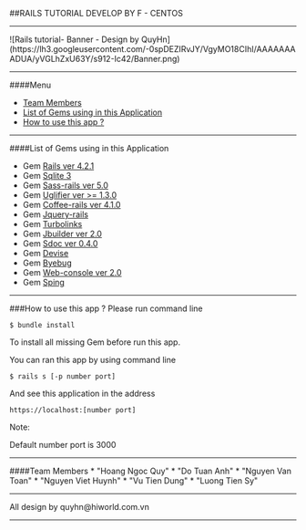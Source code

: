##RAILS TUTORIAL DEVELOP BY F - CENTOS
<hr />
![Rails tutorial- Banner - Design by QuyHn](https://lh3.googleusercontent.com/-0spDEZIRvJY/VgyMO18CIhI/AAAAAAAADUA/yVGLhZxU63Y/s912-Ic42/Banner.png)
<hr />
####Menu

* [Team Members](#team-members)
* [List of Gems using in this Application](#list-gems)
* [How to use this app ?](#use)

<hr />
####<a name="list-gems"></a>List of Gems using in this Application

 * Gem <a href="https://github.com/tuananhdinang/F_Centos/tree/ngocquyhoang">Rails ver 4.2.1</a>
 * Gem <a href="https://github.com/tuananhdinang/F_Centos/tree/ngocquyhoang">Sqlite 3 </a>
 * Gem <a href="https://github.com/tuananhdinang/F_Centos/tree/ngocquyhoang">Sass-rails ver 5.0</a>
 * Gem <a href="https://github.com/tuananhdinang/F_Centos/tree/ngocquyhoang">Uglifier ver >= 1.3.0</a>
 * Gem <a href="https://github.com/tuananhdinang/F_Centos/tree/ngocquyhoang">Coffee-rails ver 4.1.0</a>
 * Gem <a href="https://github.com/tuananhdinang/F_Centos/tree/ngocquyhoang">Jquery-rails</a>
 * Gem <a href="https://github.com/tuananhdinang/F_Centos/tree/ngocquyhoang">Turbolinks</a>
 * Gem <a href="https://github.com/tuananhdinang/F_Centos/tree/ngocquyhoang">Jbuilder ver 2.0</a>
 * Gem <a href="https://github.com/tuananhdinang/F_Centos/tree/ngocquyhoang">Sdoc ver 0.4.0</a>
 * Gem <a href="https://github.com/tuananhdinang/F_Centos/tree/ngocquyhoang">Devise</a>
 * Gem <a href="https://github.com/tuananhdinang/F_Centos/tree/ngocquyhoang">Byebug</a>
 * Gem <a href="https://github.com/tuananhdinang/F_Centos/tree/ngocquyhoang">Web-console ver 2.0</a>
 * Gem <a href="https://github.com/tuananhdinang/F_Centos/tree/ngocquyhoang">Sping</a>
 
<hr />
###<a name="use"></a>How to use this app ?
Please run command line 

`$ bundle install`

To install all missing Gem before run this app.

You can ran this app by using command line 

`$ rails s [-p number port]`

And see this application in the address

`https://localhost:[number port]`

Note:

Default number port is 3000
<hr />
####<a name="team-members"></a>Team Members
* "Hoang Ngoc Quy" <quyhn@hiworld.com.vn> 
* "Do Tuan Anh" <tuananhdo@example.com.vn>
* "Nguyen Van Toan" <vantoannguyen@example.com.vn>
* "Nguyen Viet Huynh" <viethuynhnguyen@example.com.vn>
* "Vu Tien Dung" <tiendungvu@example.com.vn>
* "Luong Tien Sy" <tiensyluong@example.com.vn>

<hr />
All design by quyhn@hiworld.com.vn
<hr />
